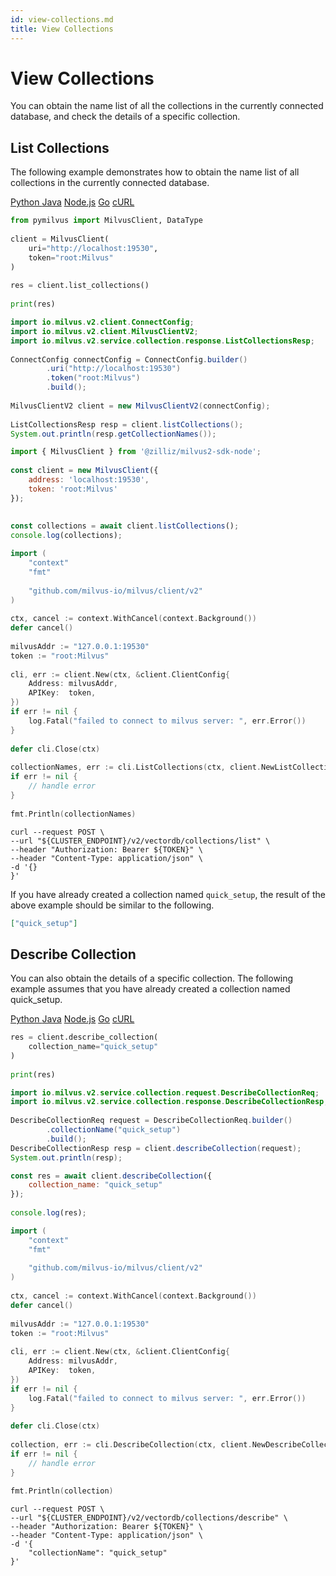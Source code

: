 ```yaml
---
id: view-collections.md
title: View Collections​
---
```


# View Collections​

You can obtain the name list of all the collections in the currently connected database, and check the details of a specific collection.​

## List Collections​

The following example demonstrates how to obtain the name list of all collections in the currently connected database.​

<div class="multipleCode">
  <a href="#python">Python </a>
  <a href="#java">Java</a>
  <a href="#javascript">Node.js</a>
  <a href="#go">Go</a>
  <a href="#curl">cURL</a>
</div>

```python
from pymilvus import MilvusClient, DataType​
​
client = MilvusClient(​
    uri="http://localhost:19530",​
    token="root:Milvus"​
)​
​
res = client.list_collections()​
​
print(res)​

```

```java
import io.milvus.v2.client.ConnectConfig;​
import io.milvus.v2.client.MilvusClientV2;​
import io.milvus.v2.service.collection.response.ListCollectionsResp;​
​
ConnectConfig connectConfig = ConnectConfig.builder()​
        .uri("http://localhost:19530")​
        .token("root:Milvus")​
        .build();​
​
MilvusClientV2 client = new MilvusClientV2(connectConfig);​
​
ListCollectionsResp resp = client.listCollections();​
System.out.println(resp.getCollectionNames());​

```

```javascript
import { MilvusClient } from '@zilliz/milvus2-sdk-node';​
​
const client = new MilvusClient({​
    address: 'localhost:19530',​
    token: 'root:Milvus'​
});​
​
​
const collections = await client.listCollections();​
console.log(collections);​

```

```go
import (​
    "context"​
    "fmt"​
​
    "github.com/milvus-io/milvus/client/v2"​
)​
​
ctx, cancel := context.WithCancel(context.Background())​
defer cancel()​
​
milvusAddr := "127.0.0.1:19530"​
token := "root:Milvus"​
​
cli, err := client.New(ctx, &client.ClientConfig{​
    Address: milvusAddr,​
    APIKey:  token,​
})​
if err != nil {​
    log.Fatal("failed to connect to milvus server: ", err.Error())​
}​
​
defer cli.Close(ctx)​
​
collectionNames, err := cli.ListCollections(ctx, client.NewListCollectionOption())​
if err != nil {​
    // handle error​
}​
​
fmt.Println(collectionNames)​

```

```curl
curl --request POST \​
--url "${CLUSTER_ENDPOINT}/v2/vectordb/collections/list" \​
--header "Authorization: Bearer ${TOKEN}" \​
--header "Content-Type: application/json" \​
-d '{}​
}'​

```

If you have already created a collection named `quick_setup`, the result of the above example should be similar to the following.​

```JSON
["quick_setup"]​

```

## Describe Collection​

You can also obtain the details of a specific collection. The following example assumes that you have already created a collection named quick_setup.​

<div class="multipleCode">
  <a href="#python">Python </a>
  <a href="#java">Java</a>
  <a href="#javascript">Node.js</a>
  <a href="#go">Go</a>
  <a href="#curl">cURL</a>
</div>

```python
res = client.describe_collection(​
    collection_name="quick_setup"​
)​
​
print(res)​

```

```java
import io.milvus.v2.service.collection.request.DescribeCollectionReq;​
import io.milvus.v2.service.collection.response.DescribeCollectionResp;​
​
DescribeCollectionReq request = DescribeCollectionReq.builder()​
        .collectionName("quick_setup")​
        .build();​
DescribeCollectionResp resp = client.describeCollection(request);​
System.out.println(resp);​

```

```javascript
const res = await client.describeCollection({​
    collection_name: "quick_setup"​
});​
​
console.log(res);​

```

```go
import (​
    "context"​
    "fmt"​
​
    "github.com/milvus-io/milvus/client/v2"​
)​
​
ctx, cancel := context.WithCancel(context.Background())​
defer cancel()​
​
milvusAddr := "127.0.0.1:19530"​
token := "root:Milvus"​
​
cli, err := client.New(ctx, &client.ClientConfig{​
    Address: milvusAddr,​
    APIKey:  token,​
})​
if err != nil {​
    log.Fatal("failed to connect to milvus server: ", err.Error())​
}​
​
defer cli.Close(ctx)​
​
collection, err := cli.DescribeCollection(ctx, client.NewDescribeCollectionOption("quick_setup"))​
if err != nil {​
    // handle error​
}​
​
fmt.Println(collection)​

```

```curl
curl --request POST \​
--url "${CLUSTER_ENDPOINT}/v2/vectordb/collections/describe" \​
--header "Authorization: Bearer ${TOKEN}" \​
--header "Content-Type: application/json" \​
-d '{​
    "collectionName": "quick_setup"​
}'​

```
